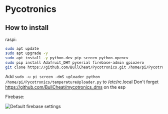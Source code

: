 # Pycotronics

## How to install
raspi:
```bash
sudo apt update
sudo apt upgrade -y
sudo apt install -y python-dev pip screen python-opencv
sudo pip install Adafruit_DHT pyserial firebase-admin gpiozero
git clone https://github.com/BullCheat/Pycotronics.git /home/pi/Pycotronics
```

Add `sudo -u pi screen -dmS uploader python /home/pi/Pycotronics/temperatureUploader.py` to /etc/rc.local
Don't forget https://github.com/BullCheat/mycotronics_dms on the esp

Firebase:

![Default firebase settings](https://raw.githubusercontent.com/BullCheat/Pycotronics/master/default_database_settings.png)